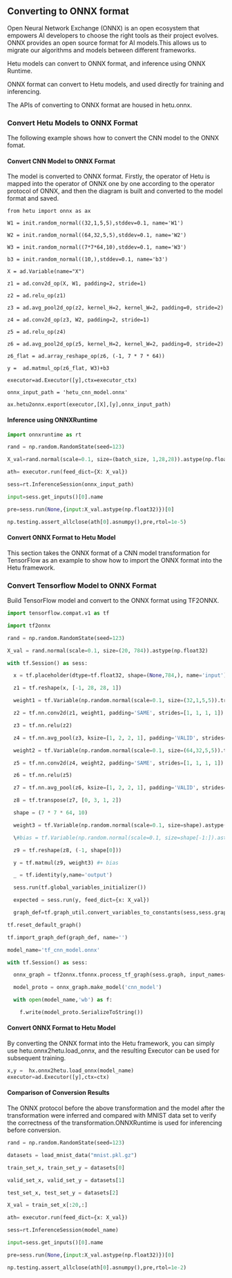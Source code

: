 ## Converting to ONNX format

Open Neural Network Exchange (ONNX) is an open ecosystem that empowers AI developers to choose the right tools as their project evolves. ONNX provides an open source format for AI models.This allows us to migrate our algorithms and models between different frameworks.

Hetu models can convert to ONNX format, and inference using ONNX Runtime. 

ONNX format can convert to Hetu models, and used directly for training and inferencing.

The APIs of converting to ONNX format are housed in hetu.onnx.

### Convert Hetu Models to ONNX Format

The following example shows how to convert the CNN model to the ONNX fomat.

#### Convert CNN Model to ONNX Format

The model is converted to ONNX format. Firstly, the operator of Hetu is mapped into the operator of ONNX one by one according to the operator protocol of ONNX, and then the diagram is built and converted to the model format and saved.

```
from hetu import onnx as ax

W1 = init.random_normal((32,1,5,5),stddev=0.1, name='W1')

W2 = init.random_normal((64,32,5,5),stddev=0.1, name='W2')

W3 = init.random_normal((7*7*64,10),stddev=0.1, name='W3')

b3 = init.random_normal((10,),stddev=0.1, name='b3')

X = ad.Variable(name="X")

z1 = ad.conv2d_op(X, W1, padding=2, stride=1)

z2 = ad.relu_op(z1)

z3 = ad.avg_pool2d_op(z2, kernel_H=2, kernel_W=2, padding=0, stride=2)

z4 = ad.conv2d_op(z3, W2, padding=2, stride=1)

z5 = ad.relu_op(z4)

z6 = ad.avg_pool2d_op(z5, kernel_H=2, kernel_W=2, padding=0, stride=2)

z6_flat = ad.array_reshape_op(z6, (-1, 7 * 7 * 64))

y =  ad.matmul_op(z6_flat, W3)+b3

executor=ad.Executor([y],ctx=executor_ctx)

onnx_input_path = 'hetu_cnn_model.onnx'

ax.hetu2onnx.export(executor,[X],[y],onnx_input_path)
```

#### **Inference using ONNXRuntime**

```python
import onnxruntime as rt

rand = np.random.RandomState(seed=123)

X_val=rand.normal(scale=0.1, size=(batch_size, 1,28,28)).astype(np.float32)

ath= executor.run(feed_dict={X: X_val})

sess=rt.InferenceSession(onnx_input_path)

input=sess.get_inputs()[0].name

pre=sess.run(None,{input:X_val.astype(np.float32)})[0]

np.testing.assert_allclose(ath[0].asnumpy(),pre,rtol=1e-5)
```

#### **Convert ONNX Format to Hetu Model** 

This section takes the ONNX format of a CNN model transformation for TensorFlow as an example to show how to import the ONNX format into the Hetu framework.

### **Convert Tensorflow Model to ONNX Format**

Build TensorFlow model and convert to the ONNX format using TF2ONNX.

```python
import tensorflow.compat.v1 as tf

import tf2onnx

rand = np.random.RandomState(seed=123)

X_val = rand.normal(scale=0.1, size=(20, 784)).astype(np.float32)

with tf.Session() as sess:

  x = tf.placeholder(dtype=tf.float32, shape=(None,784,), name='input')

  z1 = tf.reshape(x, [-1, 28, 28, 1])

  weight1 = tf.Variable(np.random.normal(scale=0.1, size=(32,1,5,5)).transpose([2, 3, 1, 0]).astype(np.float32))

  z2 = tf.nn.conv2d(z1, weight1, padding='SAME', strides=[1, 1, 1, 1])

  z3 = tf.nn.relu(z2)

  z4 = tf.nn.avg_pool(z3, ksize=[1, 2, 2, 1], padding='VALID', strides=[1, 2, 2, 1])

  weight2 = tf.Variable(np.random.normal(scale=0.1, size=(64,32,5,5)).transpose([2, 3, 1, 0]).astype(np.float32))

  z5 = tf.nn.conv2d(z4, weight2, padding='SAME', strides=[1, 1, 1, 1])

  z6 = tf.nn.relu(z5)

  z7 = tf.nn.avg_pool(z6, ksize=[1, 2, 2, 1], padding='VALID', strides=[1, 2, 2, 1])

  z8 = tf.transpose(z7, [0, 3, 1, 2])

  shape = (7 * 7 * 64, 10)

  weight3 = tf.Variable(np.random.normal(scale=0.1, size=shape).astype(np.float32))

  \#bias = tf.Variable(np.random.normal(scale=0.1, size=shape[-1:]).astype(np.float32))

  z9 = tf.reshape(z8, (-1, shape[0]))

  y = tf.matmul(z9, weight3) #+ bias

  _ = tf.identity(y,name='output')

  sess.run(tf.global_variables_initializer())

  expected = sess.run(y, feed_dict={x: X_val})

  graph_def=tf.graph_util.convert_variables_to_constants(sess,sess.graph_def, 'output'])

tf.reset_default_graph()

tf.import_graph_def(graph_def, name='')

model_name='tf_cnn_model.onnx'

with tf.Session() as sess:

  onnx_graph = tf2onnx.tfonnx.process_tf_graph(sess.graph, input_names=['input:0'], output_names=['output:0'],)

  model_proto = onnx_graph.make_model('cnn_model')

  with open(model_name,'wb') as f:

​    f.write(model_proto.SerializeToString())
```

#### **Convert ONNX Format to Hetu Model**

By converting the ONNX format into the Hetu framework, you can simply use hetu.onnx2hetu.load_onnx, and the resulting Executor can be used for subsequent training.

```python
x,y =  hx.onnx2hetu.load_onnx(model_name)
executor=ad.Executor([y],ctx=ctx)
```

#### **Comparison of Conversion Results**

The ONNX protocol before the above transformation and the model after the transformation were inferred and compared with MNIST data set to verify the correctness of the transformation.ONNXRuntime is used for inferencing before conversion.

```python
rand = np.random.RandomState(seed=123)

datasets = load_mnist_data("mnist.pkl.gz")

train_set_x, train_set_y = datasets[0]

valid_set_x, valid_set_y = datasets[1]

test_set_x, test_set_y = datasets[2]

X_val = train_set_x[:20,:]

ath= executor.run(feed_dict={x: X_val})

sess=rt.InferenceSession(model_name)

input=sess.get_inputs()[0].name

pre=sess.run(None,{input:X_val.astype(np.float32)})[0]

np.testing.assert_allclose(ath[0].asnumpy(),pre,rtol=1e-2)

 
```

